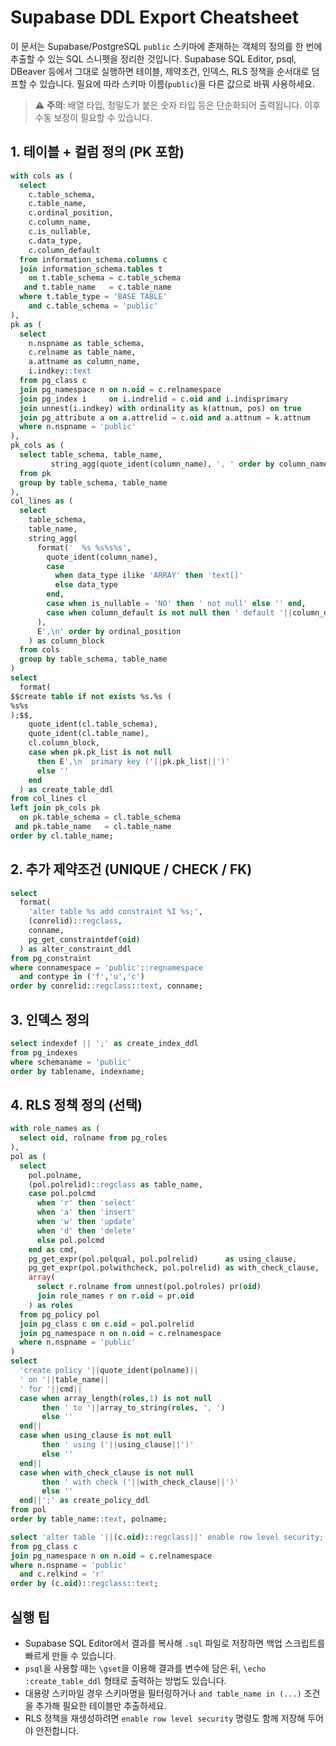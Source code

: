 # Supabase DDL Export Cheatsheet

이 문서는 Supabase/PostgreSQL `public` 스키마에 존재하는 객체의 정의를 한 번에 추출할 수 있는 SQL 스니펫을 정리한 것입니다. Supabase SQL Editor, psql, DBeaver 등에서 그대로 실행하면 테이블, 제약조건, 인덱스, RLS 정책을 순서대로 덤프할 수 있습니다. 필요에 따라 스키마 이름(`public`)을 다른 값으로 바꿔 사용하세요.

> ⚠️ **주의**: 배열 타입, 정밀도가 붙은 숫자 타입 등은 단순화되어 출력됩니다. 이후 수동 보정이 필요할 수 있습니다.

## 1. 테이블 + 컬럼 정의 (PK 포함)
```sql
with cols as (
  select
    c.table_schema,
    c.table_name,
    c.ordinal_position,
    c.column_name,
    c.is_nullable,
    c.data_type,
    c.column_default
  from information_schema.columns c
  join information_schema.tables t
    on t.table_schema = c.table_schema
   and t.table_name   = c.table_name
  where t.table_type = 'BASE TABLE'
    and c.table_schema = 'public'
),
pk as (
  select
    n.nspname as table_schema,
    c.relname as table_name,
    a.attname as column_name,
    i.indkey::text
  from pg_class c
  join pg_namespace n on n.oid = c.relnamespace
  join pg_index i     on i.indrelid = c.oid and i.indisprimary
  join unnest(i.indkey) with ordinality as k(attnum, pos) on true
  join pg_attribute a on a.attrelid = c.oid and a.attnum = k.attnum
  where n.nspname = 'public'
),
pk_cols as (
  select table_schema, table_name,
         string_agg(quote_ident(column_name), ', ' order by column_name) as pk_list
  from pk
  group by table_schema, table_name
),
col_lines as (
  select
    table_schema,
    table_name,
    string_agg(
      format('  %s %s%s%s',
        quote_ident(column_name),
        case
          when data_type ilike 'ARRAY' then 'text[]'
          else data_type
        end,
        case when is_nullable = 'NO' then ' not null' else '' end,
        case when column_default is not null then ' default '||column_default else '' end
      ),
      E',\n' order by ordinal_position
    ) as column_block
  from cols
  group by table_schema, table_name
)
select
  format(
$$create table if not exists %s.%s (
%s%s
);$$,
    quote_ident(cl.table_schema),
    quote_ident(cl.table_name),
    cl.column_block,
    case when pk.pk_list is not null
      then E',\n  primary key ('||pk.pk_list||')'
      else ''
    end
  ) as create_table_ddl
from col_lines cl
left join pk_cols pk
  on pk.table_schema = cl.table_schema
 and pk.table_name   = cl.table_name
order by cl.table_name;
```

## 2. 추가 제약조건 (UNIQUE / CHECK / FK)
```sql
select
  format(
    'alter table %s add constraint %I %s;',
    (conrelid)::regclass,
    conname,
    pg_get_constraintdef(oid)
  ) as alter_constraint_ddl
from pg_constraint
where connamespace = 'public'::regnamespace
  and contype in ('f','u','c')
order by conrelid::regclass::text, conname;
```

## 3. 인덱스 정의
```sql
select indexdef || ';' as create_index_ddl
from pg_indexes
where schemaname = 'public'
order by tablename, indexname;
```

## 4. RLS 정책 정의 (선택)
```sql
with role_names as (
  select oid, rolname from pg_roles
),
pol as (
  select
    pol.polname,
    (pol.polrelid)::regclass as table_name,
    case pol.polcmd
      when 'r' then 'select'
      when 'a' then 'insert'
      when 'w' then 'update'
      when 'd' then 'delete'
      else pol.polcmd
    end as cmd,
    pg_get_expr(pol.polqual, pol.polrelid)      as using_clause,
    pg_get_expr(pol.polwithcheck, pol.polrelid) as with_check_clause,
    array(
      select r.rolname from unnest(pol.polroles) pr(oid)
      join role_names r on r.oid = pr.oid
    ) as roles
  from pg_policy pol
  join pg_class c on c.oid = pol.polrelid
  join pg_namespace n on n.oid = c.relnamespace
  where n.nspname = 'public'
)
select
  'create policy '||quote_ident(polname)||
  ' on '||table_name||
  ' for '||cmd||
  case when array_length(roles,1) is not null
       then ' to '||array_to_string(roles, ', ')
       else ''
  end||
  case when using_clause is not null
       then ' using ('||using_clause||')'
       else ''
  end||
  case when with_check_clause is not null
       then ' with check ('||with_check_clause||')'
       else ''
  end||';' as create_policy_ddl
from pol
order by table_name::text, polname;
```

```sql
select 'alter table '||(c.oid)::regclass||' enable row level security;' as enable_rls
from pg_class c
join pg_namespace n on n.oid = c.relnamespace
where n.nspname = 'public'
  and c.relkind = 'r'
order by (c.oid)::regclass::text;
```

## 실행 팁
- Supabase SQL Editor에서 결과를 복사해 `.sql` 파일로 저장하면 백업 스크립트를 빠르게 만들 수 있습니다.
- `psql`을 사용할 때는 `\gset`을 이용해 결과를 변수에 담은 뒤, `\echo :create_table_ddl` 형태로 출력하는 방법도 있습니다.
- 대용량 스키마일 경우 스키마명을 필터링하거나 `and table_name in (...)` 조건을 추가해 필요한 테이블만 추출하세요.
- RLS 정책을 재생성하려면 `enable row level security` 명령도 함께 저장해 두어야 안전합니다.
